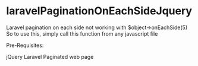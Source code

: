 # laravelPaginationOnEachSideJquery
Laravel pagination on each side not working with $object->onEachSide(5)
So to use this, simply call this function from any javascript file

Pre-Requisites:

jQuery
Laravel Paginated web page

